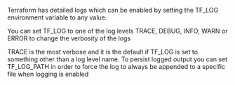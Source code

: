 Terraform has detailed logs which can be enabled by setting the TF_LOG environment variable to any value.

You can set TF_LOG to one of the log levels TRACE, DEBUG, INFO, WARN or ERROR to
change the verbosity of the logs

TRACE is the most verbose and it is the default if TF_LOG is set to something other than a log level name.
To persist logged output you can set TF_LOG_PATH in order to force the log to always be
appended to a specific file when logging is enabled
